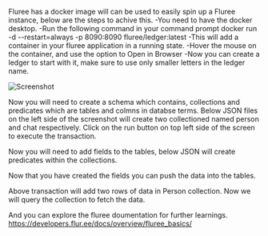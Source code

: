 
Fluree has a docker image will can be used to easily spin up a Fluree instance, below are the steps to achive this.
-You need to have the docker desktop.
-Run the following command in your command prompt 
	docker run -d --restart=always -p 8090:8090 fluree/ledger:latest
-This will add a container in your fluree application in a running state.
-Hover the mouse on the container, and use the option to Open in Browser
-Now you can create a ledger to start with it, make sure to use only smaller letters in the ledger name.

![Screenshot](../imgs/Createledger.PNG)

Now you will need to create a schema which contains, collections and predicates which are tables and colmns in databse terms. 
Below JSON files on the left side of the screenshot will create two collectioned named person and chat respectively. Click on the run button on top left side of the screen to execute the transaction. 

 

Now you will need to add fields to the tables, below JSON will create predicates within the collections.
 

Now that you have created the fields you can push the data into the tables.
 

Above transaction will add two rows of data in Person collection.
Now we will query the collection to fetch the data. 
 

And you can explore the fluree doumentation for further learnings. 
https://developers.flur.ee/docs/overview/fluree_basics/
